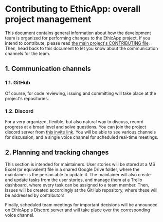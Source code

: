 # Contributing to EthicApp: overall project management

<!-- TODO: make sure to update the link to the CONTRIBUTING doc for when it is merged into master branch! -->

This document contains general information about how the development team is organized for performing changes to the EthicApp project. If you intend to contribute, please read [the main project's CONTRIBUTING file](https://github.com/EthicApp-Development/ethicapp-main/blob/ci-config/CONTRIBUTING.md). Then, head back to this document to let you know about the communication channels for the team.

## 1. Communication channels

### 1.1. GitHub

Of course, for code reviewing, issuing and committing will take place at the project's repositories.

### 1.2. Discord

For a very organized, flexible, but also natural way to discuss, record progress at a broad level and solve questions. You can join the project discord server from [this invite link](https://discord.gg/w3MD6eX2Cx). You will be able to see various channels for discussion, and a single voice channel for scheduled real-time meetings.

<!-- ### Mailing list
A mailing list, where important announcements, such as scheduled real-time meetings, are delivered to all contributors of the project. -->
<!-- TODO: setup a way to subscribe to the mailing list. Cannot use Google Groups, due Uandes' Gsuite settings... Besides, there are no free and reliable alternatives to Google Groups... -->

## 2. Planning and tracking changes

This section is intended for maintainers. User stories will be stored at a MS Excel (or equivalent) file in a shared Google Drive folder, where the maintainer is the person able to update it. The maintainer will also create and update tasks from the user stories, and manage them at a Trello dashboard, where every task can be assigned to a team member. Then, issues will be created accordingly at the GitHub repository, where these will be addressed by contributors.

Finally, scheduled team meetings for important decisions will be announced on [EthicApp's Discord server](https://discord.gg/w3MD6eX2Cx) and will take place over the corresponding voice channel.
